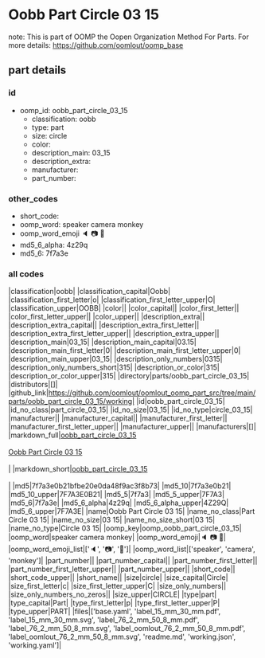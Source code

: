 # Oobb Part Circle 03 15  

note: This is part of OOMP the Oopen Organization Method For Parts. For more details: https://github.com/oomlout/oomp_base

##  part details





### id
* oomp_id: oobb_part_circle_03_15
  * classification: oobb
  * type: part
  * size: circle
  * color: 
  * description_main: 03_15
  * description_extra: 
  * manufacturer: 
  * part_number: 

### other_codes
* short_code: 
* oomp_word: speaker camera monkey
* oomp_word_emoji :speaker: :camera: :monkey:
* md5_6_alpha: 4z29q
* md5_6: 7f7a3e

### all codes 
|classification|oobb|
|classification_capital|Oobb|
|classification_first_letter|o|
|classification_first_letter_upper|O|
|classification_upper|OOBB|
|color||
|color_capital||
|color_first_letter||
|color_first_letter_upper||
|color_upper||
|description_extra||
|description_extra_capital||
|description_extra_first_letter||
|description_extra_first_letter_upper||
|description_extra_upper||
|description_main|03_15|
|description_main_capital|03.15|
|description_main_first_letter|0|
|description_main_first_letter_upper|0|
|description_main_upper|03_15|
|description_only_numbers|0315|
|description_only_numbers_short|315|
|description_or_color|315|
|description_or_color_upper|315|
|directory|parts/oobb_part_circle_03_15|
|distributors|[]|
|github_link|https://github.com/oomlout/oomlout_oomp_part_src/tree/main/parts/oobb_part_circle_03_15/working|
|id|oobb_part_circle_03_15|
|id_no_class|part_circle_03_15|
|id_no_size|03_15|
|id_no_type|circle_03_15|
|manufacturer||
|manufacturer_capital||
|manufacturer_first_letter||
|manufacturer_first_letter_upper||
|manufacturer_upper||
|manufacturers|[]|
|markdown_full|[oobb_part_circle_03_15](https://github.com/oomlout/oomlout_oomp_part_src/tree/main/parts/oobb_part_circle_03_15/working)<br>[](https://github.com/oomlout/oomlout_oomp_part_src/tree/main/parts/oobb_part_circle_03_15/working)<br>[Oobb Part Circle 03 15](https://github.com/oomlout/oomlout_oomp_part_src/tree/main/parts/oobb_part_circle_03_15/working)<br><br>|
|markdown_short|[oobb_part_circle_03_15](https://github.com/oomlout/oomlout_oomp_part_src/tree/main/parts/oobb_part_circle_03_15/working)<br><br>|
|md5|7f7a3e0b21bfbe20e0da48f9ac3f8b73|
|md5_10|7f7a3e0b21|
|md5_10_upper|7F7A3E0B21|
|md5_5|7f7a3|
|md5_5_upper|7F7A3|
|md5_6|7f7a3e|
|md5_6_alpha|4z29q|
|md5_6_alpha_upper|4Z29Q|
|md5_6_upper|7F7A3E|
|name|Oobb Part Circle 03 15|
|name_no_class|Part Circle 03 15|
|name_no_size|03 15|
|name_no_size_short|03 15|
|name_no_type|Circle 03 15|
|oomp_key|oomp_oobb_part_circle_03_15|
|oomp_word|speaker camera monkey|
|oomp_word_emoji|:speaker: :camera: :monkey:|
|oomp_word_emoji_list|[':speaker:', ':camera:', ':monkey:']|
|oomp_word_list|['speaker', 'camera', 'monkey']|
|part_number||
|part_number_capital||
|part_number_first_letter||
|part_number_first_letter_upper||
|part_number_upper||
|short_code||
|short_code_upper||
|short_name||
|size|circle|
|size_capital|Circle|
|size_first_letter|c|
|size_first_letter_upper|C|
|size_only_numbers||
|size_only_numbers_no_zeros||
|size_upper|CIRCLE|
|type|part|
|type_capital|Part|
|type_first_letter|p|
|type_first_letter_upper|P|
|type_upper|PART|
|files|['base.yaml', 'label_15_mm_30_mm.pdf', 'label_15_mm_30_mm.svg', 'label_76_2_mm_50_8_mm.pdf', 'label_76_2_mm_50_8_mm.svg', 'label_oomlout_76_2_mm_50_8_mm.pdf', 'label_oomlout_76_2_mm_50_8_mm.svg', 'readme.md', 'working.json', 'working.yaml']|
